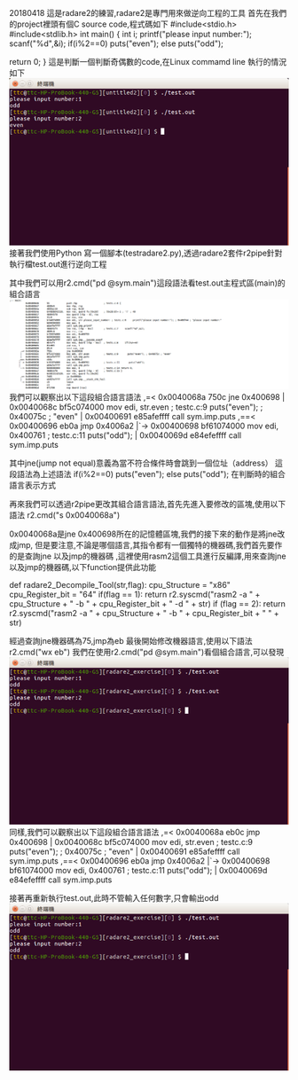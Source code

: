 20180418
這是radare2的練習,radare2是專門用來做逆向工程的工具
首先在我們的project裡頭有個C source code,程式碼如下
#include<stdio.h>
#include<stdlib.h>
int main()
{
    int i;
    printf("please input number:");
    scanf("%d",&i);
    if(i%2==0)
      puts("even");
    else
      puts("odd");


return 0;
}
這是判斷一個判斷奇偶數的code,在Linux commamd line 執行的情況如下
<br />
<img src="https://github.com/parkmftsai/Radare2_Exercise/blob/master/image/picture1.png" align=left/>
<br />
接著我們使用Python 寫一個腳本(testradare2.py),透過radare2套件r2pipe針對執行檔test.out進行逆向工程

其中我們可以用r2.cmd("pd @sym.main")這段語法看test.out主程式區(main)的組合語言
<img src="https://github.com/parkmftsai/Radare2_Exercise/blob/master/image/picture2.png" align=left/>
我們可以觀察出以下這段組合語言語法
        ,=< 0x0040068a      750c           jne 0x400698
        |   0x0040068c      bf5c074000     mov edi, str.even           ; testc.c:9       puts("even"); ; 0x40075c ; "even"
        |   0x00400691      e85afeffff     call sym.imp.puts
       ,==< 0x00400696      eb0a           jmp 0x4006a2
       |`-> 0x00400698      bf61074000     mov edi, 0x400761           ; testc.c:11       puts("odd");
       |    0x0040069d      e84efeffff     call sym.imp.puts

其中jne(jump not equal)意義為當不符合條件時會跳到一個位址（address）
這段語法為上述語法
 if(i%2==0)
      puts("even");
    else
      puts("odd");
在判斷時的組合語言表示方式

再來我們可以透過r2pipe更改其組合語言語法,首先先進入要修改的區塊,使用以下語法
r2.cmd("s 0x0040068a")

0x0040068a是jne 0x400698所在的記憶體區塊,我們的接下來的動作是將jne改成jmp,
但是要注意,不論是哪個語言,其指令都有一個獨特的機器碼,我們首先要作的是查詢jne 以及jmp的機器碼
,這裡使用rasm2這個工具進行反編譯,用來查詢jne以及jmp的機器碼,以下function提供此功能

def radare2_Decompile_Tool(str,flag):
    cpu_Structure = "x86"
    cpu_Register_bit = "64"
    if(flag == 1):
        return r2.syscmd("rasm2 -a " + cpu_Structure + " -b " + cpu_Register_bit + " -d " + str)
    if (flag == 2):
        return r2.syscmd("rasm2 -a " + cpu_Structure + " -b " + cpu_Register_bit + " " + str)

經過查詢jne機器碼為75,jmp為eb
最後開始修改機器語言,使用以下語法
r2.cmd("wx eb")
我們在使用r2.cmd("pd @sym.main")看個組合語言,可以發現
<img src="https://github.com/parkmftsai/Radare2_Exercise/blob/master/image/picture4.png" align=left/>
同樣,我們可以觀察出以下這段組合語言語法
        ,=< 0x0040068a      eb0c           jmp 0x400698
        |   0x0040068c      bf5c074000     mov edi, str.even           ; testc.c:9       puts("even"); ; 0x40075c ; "even"
        |   0x00400691      e85afeffff     call sym.imp.puts
       ,==< 0x00400696      eb0a           jmp 0x4006a2
       |`-> 0x00400698      bf61074000     mov edi, 0x400761           ; testc.c:11       puts("odd");
       |    0x0040069d      e84efeffff     call sym.imp.puts

接著再重新執行test.out,此時不管輸入任何數字,只會輸出odd
<img src="https://github.com/parkmftsai/Radare2_Exercise/blob/master/image/picture4.png" align=left/>
